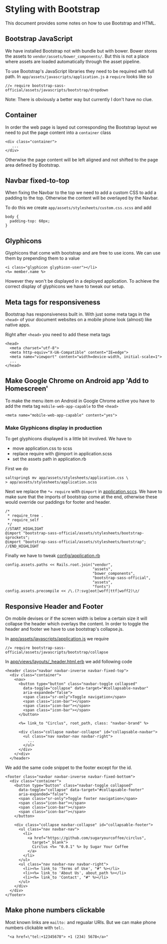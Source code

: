 # Styling with Bootstrap
This document provides some notes on how to use Bootstrap and HTML.

## Bootstrap JavaScript
We have installed Bootstrap not with bundle but with bower. Bower stores the
assets to `vendor/assets/bower_components/`. But this is not a place where 
assets are loaded automatically through the asset pipeline.

To use Bootstrap's JavaScript libraries they need to be required with full path.
In `app/assets/javascripts/application.js` a `require` looks like so

    //= require bootstrap-sass-official/assets/javascripts/bootstrap/dropdown

Note: There is obviously a better way but currently I don't have no clue.

## Container
In order the web page is layed out corresponding the Bootstrap layout we need
to put the page content into a `container` class

    <div class="container">
       ...
    </div>

Otherwise the page content will be left aligned and not shifted to the page
area defined by Bootstrap.

## Navbar fixed-to-top
When fixing the Navbar to the top we need to add a custom CSS to add a padding
to the top. Otherwise the content will be overlayed by the Navbar.

To do this we create `app/assets/stylesheets/custom.css.scss` and add

    body {
      padding-top: 60px;
    }

## Glyphicons
Glyphicons that come with bootstrap and are free to use icons. We can use them
by prepending them to a value

    <i class="glyphicon glyphicon-user"></li>
    <%= member.name %>

However they won't be displayed in a deployed application. To achieve the 
correct display of glyphicons we have to tweak our setup.

## Meta tags for responsiveness
Bootstrap has responsiveness built in. With just some meta tags in the `<head>`
of your document websites on a mobile phone look (almost) like native apps.

Right after `<head>` you need to add these meta tags

    <head>
      <meta charset="utf-8">
      <meta http-equiv="X-UA-Compatible" content="IE=edge">
      <meta name="viewport" content="width=device-width, initial-scale=1">
      ...
    </head>

## Make Google Chrome on Android app 'Add to Homescreen'
To make the menu item on Android in Google Chrome active you have to add the
meta tag `mobile-web-app-capable` to the `<head>`

    <meta name="mobile-web-app-capable" content="yes">

### Make Glyphicons display in production
To get glyphicons displayed is a little bit involved. We have to

* move application.css to scss
* replace require with @import in application.scss
* set the assets path in application.rb

First we do

    saltspring$ mv app/assets/stylesheets/application.css \
    > app/assets/stylesheets/application.scss

Next we replace the `*= require` with `@import` in 
[application.sccs](app/assets/stylesheets/application.sccs). We have to make
sure that the imports of bootstrap come at the end, otherwise these would 
override our paddings for footer and header.

    /*
     * require_tree .
     * require_self
     */
    //START_HIGHLIGHT
    @import "bootstrap-sass-official/assets/stylesheets/bootstrap-sprockets";
    @import "bootstrap-sass-official/assets/stylesheets/bootstrap";
    //END_HIGHLIGHT    

Finally we have to tweak [config/application.rb](config/application.rb)

    config.assets.paths << Rails.root.join("vendor",
                                           "assets",
                                           "bower_components",
                                           "bootstrap-sass-official",
                                           "assets",
                                           "fonts")
    config.assets.precompile << /\.(?:svg|eot|woff|ttf|woff2)\z/

## Responsive Header and Footer
On mobile devises or if the screen width is below a certain size it will 
collapse the header which overlays the content. In order to toggle the header
and footer we have to use bootstrap's collapse.js.

In 
[app/assets/javascripts/application.js](app/assets/javascripts/application.js)
we require

    //= require bootstrap-sass-official/assets/javascripts/bootstrap/collapse

In [app/views/layouts/\_header.html.erb](app/views/layouts/\_header.html.erb) 
we add following code

    <header class="navbar navbar-inverse navbar-fixed-top">
      <div class="container">
        <nav>
          <button type="button" class="navbar-toggle collapsed"
            data-toggle="collapse" data-target="#collapsable-navbar"
            aria-expanded="false">
            <span class="sr-only">Toggle navigation</span>
            <span class="icon-bar"></span>
            <span class="icon-bar"></span>
            <span class="icon-bar"></span>
          </button>

          <%= link_to "Circlus", root_path, class: "navbar-brand" %>

          <div class="collapse navbar-collapse" id="collapsable-navbar">
            <ul class="nav navbar-nav navbar-right">
              ...
            </ul>
          </div>
        </<div>
      </header>
     
We add the same code snippet to the footer except for the id.

    <footer class="navbar navbar-inverse navbar-fixed-bottom">
      <div class="container">
        <button type="button" class="navbar-toggle collapsed"
          data-toggle="collapse" data-target="#collapsable-footer"
          aria-expanded="false">
          <span class="sr-only">Toggle footer navigation</span>
          <span class="icon-bar"></span>
          <span class="icon-bar"></span>
          <span class="icon-bar"></span>
        </button>

        <div class="collapse navbar-collapse" id="collapsable-footer">
          <ul class="nav navbar-nav">
            <li>
              <a href="https://github.com/sugaryourcoffee/circlus", 
                target="_blank">
                Circlus <%= "0.0.1" %> by Sugar Your Coffee
              </a> 
            </li>
          </ul>
          <ul class="nav navbar-nav navbar-right">
            <li><%= link_to 'Terms of Use', "#" %></li>
            <li><%= link_to 'About Us', about_path %></li>
            <li><%= link_to 'Contact', "#" %></li>
          </ul>
        </div>
      </div>
    </footer>

## Make phone numbers clickable
Most known links are `mailto:` and regualar URIs. But we can make phone numbers
clickable with `tel:`.

     "<a href=\"tel:+12345678"> +1 (234) 5678</a>" 
   
